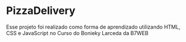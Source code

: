 # PizzaDelivery

Esse projeto foi realizado como forma de aprendizado utilizando HTML, CSS e JavaScript no Curso do Bonieky Larceda da B7WEB

